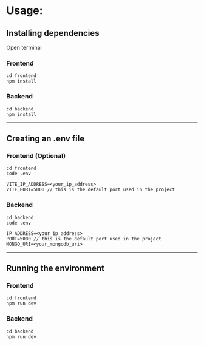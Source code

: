 # Usage:

## Installing dependencies

Open terminal

### Frontend

```
cd frontend
npm install
```

### Backend

```
cd backend
npm install
```

---

## Creating an .env file

### Frontend (Optional)

```
cd frontend
code .env
```

```
VITE_IP_ADDRESS=<your_ip_address>
VITE_PORT=5000 // this is the default port used in the project
```

### Backend

```
cd backend
code .env
```

```
IP_ADDRESS=<your_ip_address>
PORT=5000 // this is the default port used in the project
MONGO_URI=<your_mongodb_uri>
```

---

## Running the environment

### Frontend

```
cd frontend
npm run dev
```

### Backend

```
cd backend
npm run dev
```
